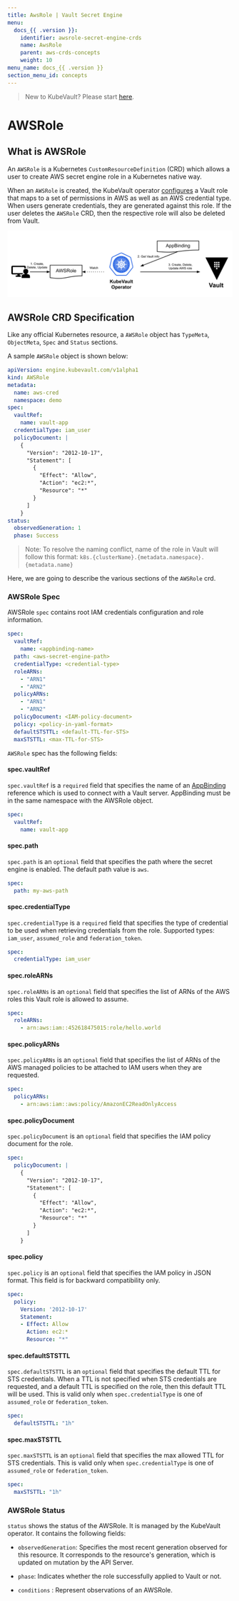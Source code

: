 ```yaml
---
title: AwsRole | Vault Secret Engine
menu:
  docs_{{ .version }}:
    identifier: awsrole-secret-engine-crds
    name: AwsRole
    parent: aws-crds-concepts
    weight: 10
menu_name: docs_{{ .version }}
section_menu_id: concepts
---
```


> New to KubeVault? Please start [here](/docs/concepts/README.md).

# AWSRole

## What is AWSRole

An `AWSRole` is a Kubernetes `CustomResourceDefinition` (CRD) which allows a user to create AWS secret engine role in a Kubernetes native way.

When an `AWSRole` is created, the KubeVault operator [configures](https://www.vaultproject.io/docs/secrets/aws/index.html#setup) a Vault role that maps to a set of permissions in AWS as well as an AWS credential type. When users generate credentials, they are generated against this role. If the user deletes the `AWSRole` CRD,
then the respective role will also be deleted from Vault.

![AWSRole CRD](/docs/images/concepts/aws_role.svg)

## AWSRole CRD Specification

Like any official Kubernetes resource, a `AWSRole` object has `TypeMeta`, `ObjectMeta`, `Spec` and `Status` sections.

A sample `AWSRole` object is shown below:

```yaml
apiVersion: engine.kubevault.com/v1alpha1
kind: AWSRole
metadata:
  name: aws-cred
  namespace: demo
spec:
  vaultRef:
    name: vault-app
  credentialType: iam_user
  policyDocument: |
    {
      "Version": "2012-10-17",
      "Statement": [
        {
          "Effect": "Allow",
          "Action": "ec2:*",
          "Resource": "*"
        }
      ]
    }
status:
  observedGeneration: 1
  phase: Success
```

> Note: To resolve the naming conflict, name of the role in Vault will follow this format: `k8s.{clusterName}.{metadata.namespace}.{metadata.name}`

Here, we are going to describe the various sections of the `AWSRole` crd.

### AWSRole Spec

AWSRole `spec` contains root IAM credentials configuration and role information.

```yaml
spec:
  vaultRef:
    name: <appbinding-name>
  path: <aws-secret-engine-path>
  credentialType: <credential-type>
  roleARNs:
    - "ARN1"
    - "ARN2"
  policyARNs:
    - "ARN1"
    - "ARN2"
  policyDocument: <IAM-policy-document>
  policy: <policy-in-yaml-format>
  defaultSTSTTL: <default-TTL-for-STS>
  maxSTSTTL: <max-TTL-for-STS>
```

`AWSRole` spec has the following fields:

#### spec.vaultRef

`spec.vaultRef` is a `required` field that specifies the name of an [AppBinding](/docs/concepts/vault-server-crds/auth-methods/appbinding.md) reference which is used to connect with a Vault server. AppBinding must be in the same namespace with the AWSRole object.

```yaml
spec:
  vaultRef:
    name: vault-app
```

#### spec.path

`spec.path` is an `optional` field that specifies the path where the secret engine is enabled.
The default path value is `aws`.

```yaml
spec:
  path: my-aws-path
```

#### spec.credentialType

`spec.credentialType` is a `required` field that specifies the type of credential to be used when retrieving credentials from the role. Supported types: `iam_user`, `assumed_role` and `federation_token`.

```yaml
spec:
  credentialType: iam_user
```

#### spec.roleARNs

`spec.roleARNs` is an `optional` field that specifies the list of ARNs of the AWS roles this Vault role is allowed to assume.

```yaml
spec:
  roleARNs:
    - arn:aws:iam::452618475015:role/hello.world
```

#### spec.policyARNs

`spec.policyARNs` is an `optional` field that specifies the list of ARNs of the AWS managed policies to be attached to IAM users when they are requested.

```yaml
spec:
  policyARNs:
    - arn:aws:iam::aws:policy/AmazonEC2ReadOnlyAccess
```

#### spec.policyDocument

`spec.policyDocument` is an `optional` field that specifies the IAM policy document for the role.

```yaml
spec:
  policyDocument: |
    {
      "Version": "2012-10-17",
      "Statement": [
        {
          "Effect": "Allow",
          "Action": "ec2:*",
          "Resource": "*"
        }
      ]
    }
```

#### spec.policy

`spec.policy` is an `optional` field that specifies the IAM policy in JSON format.
 This field is for backward compatibility only.

```yaml
spec:
  policy:
    Version: '2012-10-17'
    Statement:
    - Effect: Allow
      Action: ec2:*
      Resource: "*"
```

#### spec.defaultSTSTTL

`spec.defaultSTSTTL` is an `optional` field that specifies the default TTL for STS credentials. When a TTL is not specified when STS credentials are requested, and a default TTL is specified
on the role, then this default TTL will be used. This is valid only when `spec.credentialType` is one of `assumed_role` or `federation_token`.

```yaml
spec:
  defaultSTSTTL: "1h"
```

#### spec.maxSTSTTL

`spec.maxSTSTTL` is an `optional` field that specifies the max allowed TTL for STS credentials. This is valid only when `spec.credentialType` is one of `assumed_role` or `federation_token`.

```yaml
spec:
  maxSTSTTL: "1h"
```

### AWSRole Status

`status` shows the status of the AWSRole. It is managed by the KubeVault operator. It contains the following fields:

- `observedGeneration`: Specifies the most recent generation observed for this resource. It corresponds to the resource's generation, which is updated on mutation by the API Server.

- `phase`: Indicates whether the role successfully applied to Vault or not.

- `conditions` : Represent observations of an AWSRole.
